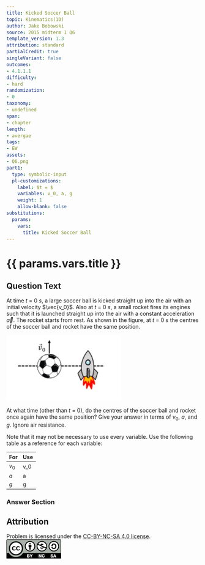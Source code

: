 ```yaml
---
title: Kicked Soccer Ball
topic: Kinematics(1D)
author: Jake Bobowski
source: 2015 midterm 1 Q6
template_version: 1.3
attribution: standard
partialCredit: true
singleVariant: false
outcomes:
- 4.1.1.1
difficulty:
- hard
randomization:
- 0
taxonomy:
- undefined
span:
- chapter
length:
- avergae
tags:
- EW
assets:
- Q6.png
part1:
  type: symbolic-input
  pl-customizations:
    label: $t = $
    variables: v_0, a, g
    weight: 1
    allow-blank: false
substitutions:
  params:
    vars:
      title: Kicked Soccer Ball
---
```

# {{ params.vars.title }}

## Question Text

At time $t$ = 0 $s$, a large soccer ball is kicked straight up into the air with an initial velocity $\vec{v_0}$. Also at $t$ = 0 $s$, a small rocket fires its engines such that it is launched straight up into the air with a constant acceleration $\vec{a}$. The rocket starts from rest. As shown in the figure, at $t$ = 0 $s$ the centres of the soccer ball and rocket have the same position.

<img src="Q6.png" width=300>

At what time (other than $t$ = 0), do the centres of the soccer ball and rocket once again
have the same position? Give your answer in terms of $v_0$, $a$, and $g$. Ignore air resistance.

Note that it may not be necessary to use every variable. Use the following table as a reference for each variable:

| For  | Use   |
|----------|-------|
| $v_0$| v_0|
| $a$  | a  |
| $g$  | g  |

### Answer Section

## Attribution

Problem is licensed under the [CC-BY-NC-SA 4.0 license](https://creativecommons.org/licenses/by-nc-sa/4.0/).<br> ![The Creative Commons 4.0 license requiring attribution-BY, non-commercial-NC, and share-alike-SA license.](https://raw.githubusercontent.com/firasm/bits/master/by-nc-sa.png)